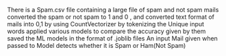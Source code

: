 There is a Spam.csv file containing a large file of spam and not spam mails
converted the spam or not spam to 1 and 0 , and converted text format of mails into 0,1 by using CountVectorizer by tokenizing the Unique input words
applied various models to compare the accuracy given by them
saved the ML models in the format of .joblib files
An input Mail given when passed to Model detects whether it is Spam or Ham(Not Spam)
